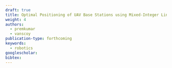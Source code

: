 ```yaml
---
draft: true
title: Optimal Positioning of UAV Base Stations using Mixed-Integer Linear Programming
weight: 4
authors:
  - premkumar
  - vanscoy
publication-type: forthcoming
keywords:
  - robotics
googlescholar: 
bibtex: 
---
```

